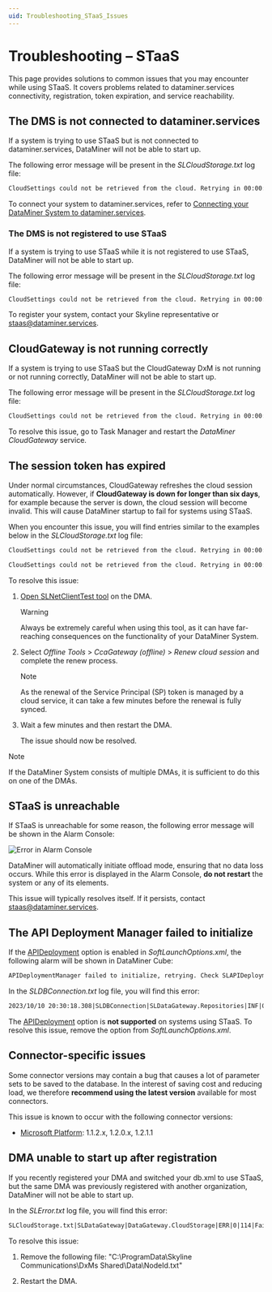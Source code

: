 ```yaml
---
uid: Troubleshooting_STaaS_Issues
---
```


# Troubleshooting – STaaS

This page provides solutions to common issues that you may encounter while using STaaS. It covers problems related to dataminer.services connectivity, registration, token expiration, and service reachability.

## The DMS is not connected to dataminer.services

If a system is trying to use STaaS but is not connected to dataminer.services, DataMiner will not be able to start up.

The following error message will be present in the *SLCloudStorage.txt* log file:

```txt
CloudSettings could not be retrieved from the cloud. Retrying in 00:00:05. Exception: SLCloudStorageConnection.Repositories.Exceptions.CloudSettingsRepositoryException: Failed to do GetCloudAccessTokenRequest. Received the following error messages: { "message": "This DMS is not Cloud Registered." }
```

To connect your system to dataminer.services, refer to [Connecting your DataMiner System to dataminer.services](xref:Connecting_your_DataMiner_System_to_the_cloud).

### The DMS is not registered to use STaaS

If a system is trying to use STaaS while it is not registered to use STaaS, DataMiner will not be able to start up.

The following error message will be present in the *SLCloudStorage.txt* log file:

```txt
CloudSettings could not be retrieved from the cloud. Retrying in 00:00:05. Exception: SLCloudStorageConnection.Repositories.Exceptions.CloudSettingsRepositoryException: Exception while doing a EndpointInfoAsync. (Failed to EndpointInfoAsync. (404))
```

To register your system, contact your Skyline representative or <staas@dataminer.services>.

## CloudGateway is not running correctly

If a system is trying to use STaaS but the CloudGateway DxM is not running or not running correctly, DataMiner will not be able to start up.

The following error message will be present in the *SLCloudStorage.txt* log file:

```txt
CloudSettings could not be retrieved from the cloud. Retrying in 00:00:05. Exception: SLCloudStorageConnection.Repositories.Exceptions.CloudSettingsRepositoryException: Exception while doing GetCcaGatewayConfigRequest. ---> System.AggregateException: One or more errors occurred. ---> DataMinerMessageBroker.API.Exceptions.SubscriptionException: No subscriber for the subject 'Skyline.Dataminer.Proto.CcaGatewayTypes.GetCcaGatewayConfigRequest' found. Check the process that should handle the request. ---> NATS.Client.NATSNoRespondersException: No responders are available for the request.
```

To resolve this issue, go to Task Manager and restart the *DataMiner CloudGateway* service.

## The session token has expired

Under normal circumstances, CloudGateway refreshes the cloud session automatically. However, if **CloudGateway is down for longer than six days**, for example because the server is down, the cloud session will become invalid. This will cause DataMiner startup to fail for systems using STaaS.

When you encounter this issue, you will find entries similar to the examples below in the *SLCloudStorage.txt* log file:

```txt
CloudSettings could not be retrieved from the cloud. Retrying in 00:00:05. Exception: SLCloudStorage.Repositories.Exceptions.CloudSettingsRepositoryException: Failed to do GetCloudAccessTokenRequest. Received the following error messages: { "message": "The Service Principal of this DMS is expired (3/14/2023 8:09:51 AM +00:00) but should soon be refreshed automatically." }
```

```txt
CloudSettings could not be retrieved from the cloud. Retrying in 00:00:05. Exception: SLCloudStorage.Repositories.Exceptions.CloudSettingsRepositoryException: Exception while doing GetCcaGatewayConfigRequest. ---> System.AggregateException: One or more errors occurred. ---> DataMinerMessageBroker.API.Exceptions.SubscriptionException: No responders are available for the request. ---> NATS.Client.NATSNoRespondersException: No responders are available for the request.
```

To resolve this issue:

1. [Open SLNetClientTest tool](xref:Opening_the_SLNetClientTest_tool) on the DMA.

   > [!WARNING]
   > Always be extremely careful when using this tool, as it can have far-reaching consequences on the functionality of your DataMiner System.

1. Select *Offline Tools* > *CcaGateway (offline)* > *Renew cloud session* and complete the renew process.

   > [!NOTE]
   > As the renewal of the Service Principal (SP) token is managed by a cloud service, it can take a few minutes before the renewal is fully synced.

1. Wait a few minutes and then restart the DMA.

   The issue should now be resolved.

> [!NOTE]
> If the DataMiner System consists of multiple DMAs, it is sufficient to do this on one of the DMAs.

## STaaS is unreachable

If STaaS is unreachable for some reason, the following error message will be shown in the Alarm Console:

![Error in Alarm Console](~/user-guide/images/STaaS_troubleshooting_Alarm_Console.png)

DataMiner will automatically initiate offload mode, ensuring that no data loss occurs. While this error is displayed in the Alarm Console, **do not restart** the system or any of its elements.

This issue will typically resolves itself. If it persists, contact <staas@dataminer.services>.

## The API Deployment Manager failed to initialize

If the [APIDeployment](xref:Overview_of_Soft_Launch_Options#apideployment) option is enabled in *SoftLaunchOptions.xml*, the following alarm will be shown in DataMiner Cube:

```txt
APIDeploymentManager failed to initialize, retrying. Check SLAPIDeploymentManager.txt for additional information.
```

In the *SLDBConnection.txt* log file, you will find this error:

```txt
2023/10/10 20:30:18.308|SLDBConnection|SLDataGateway.Repositories|INF|0|354|2023-10-10T20:30:18.302|ERROR|Repository.RepositoryStorageProvider.DeployerToken|Refreshing storage [failed]: SLDataGateway.API.Types.Exceptions.StorageTypeNotFoundException: No storage type found for DataType: DeployerToken
```

The [APIDeployment](xref:Overview_of_Soft_Launch_Options#apideployment) option is **not supported** on systems using STaaS. To resolve this issue, remove the option from *SoftLaunchOptions.xml*.

## Connector-specific issues

Some connector versions may contain a bug that causes a lot of parameter sets to be saved to the database. In the interest of saving cost and reducing load, we therefore **recommend using the latest version** available for most connectors.

This issue is known to occur with the following connector versions:

- [Microsoft Platform](https://catalog.dataminer.services/result/driver/251): 1.1.2.x, 1.2.0.x, 1.2.1.1

## DMA unable to start up after registration
If you recently registered your DMA and switched your db.xml to use STaaS, but the same DMA was previously registered with another organization, DataMiner will not be able to start up.

In the *SLError.txt* log file, you will find this error:

```txt
SLCloudStorage.txt|SLDataGateway|DataGateway.CloudStorage|ERR|0|114|Failed to refresh DmsQueueToken because of exception SLCloudStorageConnection.Repositories.Exceptions.DmsQueueTokenRepositoryException: Failed to get SAS token ---> SLCloudStorageConnection.Repositories.Exceptions.EventHubSasTokenRepositoryException: Failed to get SAS token, response did not indicate success. Got code 500.
```

To resolve this issue:

1. Remove the following file: "C:\ProgramData\Skyline Communications\DxMs Shared\Data\NodeId.txt"

1. Restart the DMA.

